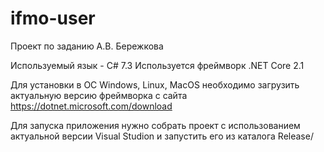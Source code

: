 # ifmo-user

Проект по заданию А.В. Бережкова

Используемый язык - C# 7.3
Используется фреймворк .NET Core 2.1

Для установки в ОС Windows, Linux, MacOS необходимо загрузить актуальную версию фреймворка с сайта https://dotnet.microsoft.com/download

Для запуска приложения нужно собрать проект с использованием актуальной версии Visual Studion и запустить его из каталога Release/

